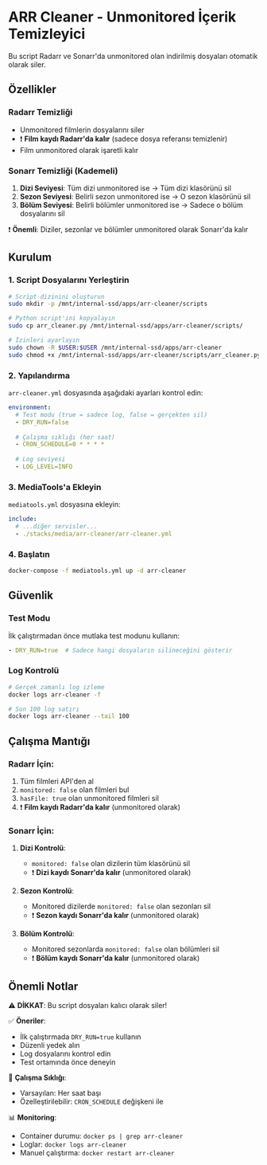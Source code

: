 # ARR Cleaner - Unmonitored İçerik Temizleyici

Bu script Radarr ve Sonarr'da unmonitored olan indirilmiş dosyaları otomatik olarak siler.

## Özellikler

### Radarr Temizliği
- Unmonitored filmlerin dosyalarını siler
- ❗ **Film kaydı Radarr'da kalır** (sadece dosya referansı temizlenir)
- Film unmonitored olarak işaretli kalır

### Sonarr Temizliği (Kademeli)
1. **Dizi Seviyesi**: Tüm dizi unmonitored ise → Tüm dizi klasörünü sil
2. **Sezon Seviyesi**: Belirli sezon unmonitored ise → O sezon klasörünü sil  
3. **Bölüm Seviyesi**: Belirli bölümler unmonitored ise → Sadece o bölüm dosyalarını sil

❗ **Önemli**: Diziler, sezonlar ve bölümler unmonitored olarak Sonarr'da kalır

## Kurulum

### 1. Script Dosyalarını Yerleştirin

```bash
# Script dizinini oluşturun
sudo mkdir -p /mnt/internal-ssd/apps/arr-cleaner/scripts

# Python script'ini kopyalayın
sudo cp arr_cleaner.py /mnt/internal-ssd/apps/arr-cleaner/scripts/

# İzinleri ayarlayın
sudo chown -R $USER:$USER /mnt/internal-ssd/apps/arr-cleaner
sudo chmod +x /mnt/internal-ssd/apps/arr-cleaner/scripts/arr_cleaner.py
```

### 2. Yapılandırma

`arr-cleaner.yml` dosyasında aşağıdaki ayarları kontrol edin:

```yaml
environment:
  # Test modu (true = sadece log, false = gerçekten sil)
  - DRY_RUN=false  
  
  # Çalışma sıklığı (her saat)
  - CRON_SCHEDULE=0 * * * *
  
  # Log seviyesi
  - LOG_LEVEL=INFO
```

### 3. MediaTools'a Ekleyin

`mediatools.yml` dosyasına ekleyin:

```yaml
include:
  # ...diğer servisler...
  - ./stacks/media/arr-cleaner/arr-cleaner.yml
```

### 4. Başlatın

```bash
docker-compose -f mediatools.yml up -d arr-cleaner
```

## Güvenlik

### Test Modu
İlk çalıştırmadan önce mutlaka test modunu kullanın:

```yaml
- DRY_RUN=true  # Sadece hangi dosyaların silineceğini gösterir
```

### Log Kontrolü
```bash
# Gerçek zamanlı log izleme
docker logs arr-cleaner -f

# Son 100 log satırı
docker logs arr-cleaner --tail 100
```

## Çalışma Mantığı

### Radarr İçin:
1. Tüm filmleri API'den al
2. `monitored: false` olan filmleri bul
3. `hasFile: true` olan unmonitored filmleri sil
4. ❗ **Film kaydı Radarr'da kalır** (unmonitored olarak)

### Sonarr İçin:
1. **Dizi Kontrolü**: 
   - `monitored: false` olan dizilerin tüm klasörünü sil
   - ❗ **Dizi kaydı Sonarr'da kalır** (unmonitored olarak)
   
2. **Sezon Kontrolü**: 
   - Monitored dizilerde `monitored: false` olan sezonları sil
   - ❗ **Sezon kaydı Sonarr'da kalır** (unmonitored olarak)
   
3. **Bölüm Kontrolü**: 
   - Monitored sezonlarda `monitored: false` olan bölümleri sil
   - ❗ **Bölüm kaydı Sonarr'da kalır** (unmonitored olarak)

## Önemli Notlar

⚠️ **DİKKAT**: Bu script dosyaları kalıcı olarak siler!

✅ **Öneriler**:
- İlk çalıştırmada `DRY_RUN=true` kullanın
- Düzenli yedek alın
- Log dosyalarını kontrol edin
- Test ortamında önce deneyin

🔄 **Çalışma Sıklığı**:
- Varsayılan: Her saat başı
- Özelleştirilebilir: `CRON_SCHEDULE` değişkeni ile

📊 **Monitoring**:
- Container durumu: `docker ps | grep arr-cleaner`
- Loglar: `docker logs arr-cleaner`
- Manuel çalıştırma: `docker restart arr-cleaner`
